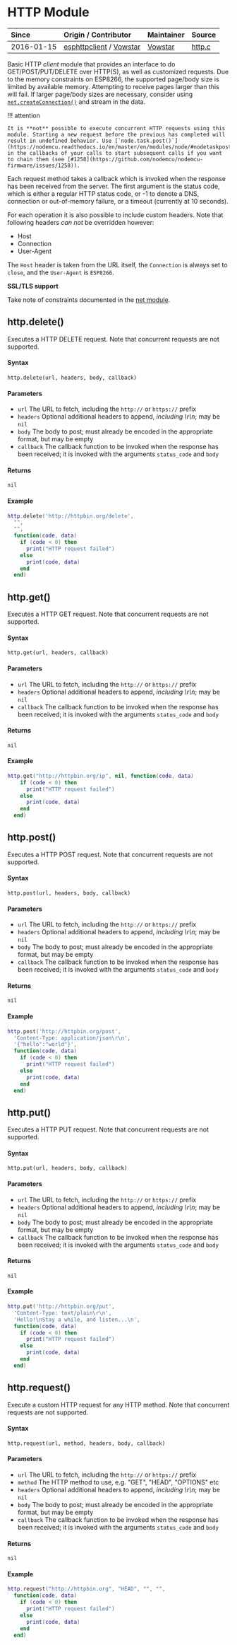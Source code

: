 # HTTP Module
| Since  | Origin / Contributor  | Maintainer  | Source  |
| :----- | :-------------------- | :---------- | :------ |
| 2016-01-15 | [esphttpclient](https://github.com/Caerbannog/esphttpclient) / [Vowstar](https://github.com/vowstar) | [Vowstar](https://github.com/vowstar) | [http.c](../../../app/modules/http.c)|

Basic HTTP *client* module that provides an interface to do GET/POST/PUT/DELETE over HTTP(S), as well as customized requests. Due to the memory constraints on ESP8266, the supported page/body size is limited by available memory. Attempting to receive pages larger than this will fail. If larger page/body sizes are necessary, consider using [`net.createConnection()`](net.md#netcreateconnection) and stream in the data.

!!! attention

    It is **not** possible to execute concurrent HTTP requests using this module. Starting a new request before the previous has completed will result in undefined behavior. Use [`node.task.post()`](https://nodemcu.readthedocs.io/en/master/en/modules/node/#nodetaskpost) in the callbacks of your calls to start subsequent calls if you want to chain them (see [#1258](https://github.com/nodemcu/nodemcu-firmware/issues/1258)).

Each request method takes a callback which is invoked when the response has been received from the server. The first argument is the status code, which is either a regular HTTP status code, or -1 to denote a DNS, connection or out-of-memory failure, or a timeout (currently at 10 seconds).

For each operation it is also possible to include custom headers. Note that following headers *can not* be overridden however:

- Host
- Connection
- User-Agent

The `Host` header is taken from the URL itself, the `Connection` is always set to `close`, and the `User-Agent` is `ESP8266`.

**SSL/TLS support**

Take note of constraints documented in the [net module](net.md). 

## http.delete()

Executes a HTTP DELETE request. Note that concurrent requests are not supported.

#### Syntax
`http.delete(url, headers, body, callback)`

#### Parameters
- `url` The URL to fetch, including the `http://` or `https://` prefix
- `headers` Optional additional headers to append, *including \r\n*; may be `nil`
- `body` The body to post; must already be encoded in the appropriate format, but may be empty
- `callback` The callback function to be invoked when the response has been received; it is invoked with the arguments `status_code` and `body`

#### Returns
`nil`

#### Example
```lua
http.delete('http://httpbin.org/delete',
  "",
  "",
  function(code, data)
    if (code < 0) then
      print("HTTP request failed")
    else
      print(code, data)
    end
  end)
```

## http.get()

Executes a HTTP GET request. Note that concurrent requests are not supported.

#### Syntax
`http.get(url, headers, callback)`

#### Parameters
- `url` The URL to fetch, including the `http://` or `https://` prefix
- `headers` Optional additional headers to append, *including \r\n*; may be `nil`
- `callback` The callback function to be invoked when the response has been received; it is invoked with the arguments `status_code` and `body`

#### Returns
`nil`

#### Example
```lua
http.get("http://httpbin.org/ip", nil, function(code, data)
    if (code < 0) then
      print("HTTP request failed")
    else
      print(code, data)
    end
  end)
```

## http.post()

Executes a HTTP POST request. Note that concurrent requests are not supported.

#### Syntax
`http.post(url, headers, body, callback)`

#### Parameters
- `url` The URL to fetch, including the `http://` or `https://` prefix
- `headers` Optional additional headers to append, *including \r\n*; may be `nil`
- `body` The body to post; must already be encoded in the appropriate format, but may be empty
- `callback` The callback function to be invoked when the response has been received; it is invoked with the arguments `status_code` and `body`

#### Returns
`nil`

#### Example
```lua
http.post('http://httpbin.org/post',
  'Content-Type: application/json\r\n',
  '{"hello":"world"}',
  function(code, data)
    if (code < 0) then
      print("HTTP request failed")
    else
      print(code, data)
    end
  end)
```

## http.put()

Executes a HTTP PUT request. Note that concurrent requests are not supported.

#### Syntax
`http.put(url, headers, body, callback)`

#### Parameters
- `url` The URL to fetch, including the `http://` or `https://` prefix
- `headers` Optional additional headers to append, *including \r\n*; may be `nil`
- `body` The body to post; must already be encoded in the appropriate format, but may be empty
- `callback` The callback function to be invoked when the response has been received; it is invoked with the arguments `status_code` and `body`

#### Returns
`nil`

#### Example
```lua
http.put('http://httpbin.org/put',
  'Content-Type: text/plain\r\n',
  'Hello!\nStay a while, and listen...\n',
  function(code, data)
    if (code < 0) then
      print("HTTP request failed")
    else
      print(code, data)
    end
  end)
```

## http.request()

Execute a custom HTTP request for any HTTP method. Note that concurrent requests are not supported.

#### Syntax
`http.request(url, method, headers, body, callback)`

#### Parameters
- `url` The URL to fetch, including the `http://` or `https://` prefix
- `method` The HTTP method to use, e.g. "GET", "HEAD", "OPTIONS" etc
- `headers` Optional additional headers to append, *including \r\n*; may be `nil`
- `body` The body to post; must already be encoded in the appropriate format, but may be empty
- `callback` The callback function to be invoked when the response has been received; it is invoked with the arguments `status_code` and `body`

#### Returns
`nil`

#### Example
```lua
http.request("http://httpbin.org", "HEAD", "", "", 
  function(code, data)
    if (code < 0) then
      print("HTTP request failed")
    else
      print(code, data)
    end
  end)
```
